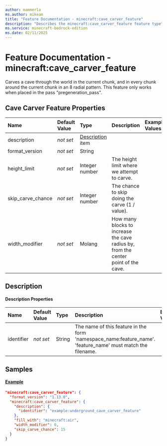 ```yaml
---
author: mammerla
ms.author: mikeam
title: "Feature Documentation - minecraft:cave_carver_feature"
description: "Describes the minecraft:cave_carver_feature feature type"
ms.service: minecraft-bedrock-edition
ms.date: 02/11/2025 
---
```


# Feature Documentation - minecraft:cave_carver_feature

Carves a cave through the world in the current chunk, and in every chunk around the current chunk in an 8 radial pattern. This feature only works when placed in the pass "pregeneration_pass".


## Cave Carver Feature Properties

|Name       |Default Value |Type |Description |Example Values |
|:----------|:-------------|:----|:-----------|:------------- |
| description | *not set* | [Description](#description) item |  |  | 
| format_version | *not set* | String |  |  | 
| height_limit | *not set* | Integer number | The height limit where we attempt to carve. |  | 
| skip_carve_chance | *not set* | Integer number | The chance to skip doing the carve (1 / value). |  | 
| width_modifier | *not set* | Molang | How many blocks to increase the cave radius by, from the center point of the cave. |  | 

## Description

#### Description Properties

|Name       |Default Value |Type |Description |Example Values |
|:----------|:-------------|:----|:-----------|:------------- |
| identifier | *not set* | String | The name of this feature in the form 'namespace_name:feature_name'. 'feature_name' must match the filename. |  | 

## Samples

#### [Example](example)


```json
"minecraft:cave_carver_feature": {
  "format_version": "1.13.0",
  "minecraft:cave_carver_feature": {
    "description": {
      "identifier": "example:underground_cave_carver_feature"
    },
    "fill_with": "minecraft:air",
    "width_modifier": 0,
    "skip_carve_chance": 15
  }
}
```
